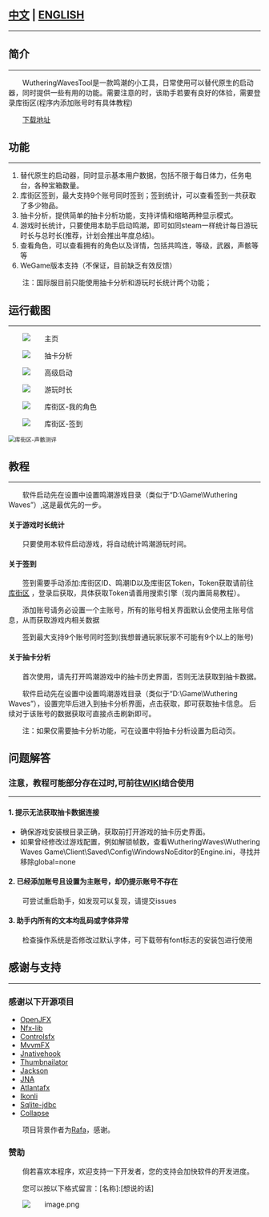 
## [中文](https://github.com/leck995/WutheringWavesTool/blob/new-ui/README.md) | [ENGLISH](https://github.com/leck995/WutheringWavesTool/blob/new-ui/temp/README_EN.md)
***
## 简介
***
WutheringWavesTool是一款鸣潮的小工具，日常使用可以替代原生的启动器，同时提供一些有用的功能。需要注意的时，该助手若要有良好的体验，需要登录库街区(程序内添加账号时有具体教程)

[下载地址](https://github.com/leck995/WutheringWavesTool/releases)

## 功能
___
1. 替代原生的启动器，同时显示基本用户数据，包括不限于每日体力，任务电台，各种宝箱数量。
2. 库街区签到，最大支持9个账号同时签到；签到统计，可以查看签到一共获取了多少物品。
3. 抽卡分析，提供简单的抽卡分析功能，支持详情和缩略两种显示模式。
4. 游戏时长统计，只要使用本助手启动鸣潮，即可如同steam一样统计每日游玩时长与总时长(推荐，计划会推出年度总结)。
5. 查看角色，可以查看拥有的角色以及详情，包括共鸣连，等级，武器，声骸等等
6. WeGame版本支持（不保证，目前缺乏有效反馈）

注：国际服目前只能使用抽卡分析和游玩时长统计两个功能；

## 运行截图
***
![主页](./assets/01.png)

![抽卡分析](./assets/02.png)

![高级启动](./assets/08.png)

![游玩时长](./assets/03.png)

![库街区-我的角色](./assets/04.png)

![库街区-签到](./assets/05.png)

<img src="./assets/06.png" alt="库街区-声骸测评" style="zoom:80%;" />

## 教程


***
软件启动先在设置中设置鸣潮游戏目录（类似于“D:\Game\Wuthering Waves”）,这是最优先的一步。

#### 关于游戏时长统计
只要使用本软件启动游戏，将自动统计鸣潮游玩时间。

#### 关于签到
签到需要手动添加:库街区ID、鸣潮ID以及库街区Token，Token获取请前往 [库街区](https://wiki.kurobbs.com/mc/home) ，登录后获取，具体获取Token请善用搜索引擎（现内置简易教程）。

添加账号请务必设置一个主账号，所有的账号相关界面默认会使用主账号信息，从而获取游戏内相关数据

签到最大支持9个账号同时签到(我想普通玩家玩家不可能有9个以上的账号)


#### 关于抽卡分析
首次使用，请先打开鸣潮游戏中的抽卡历史界面，否则无法获取到抽卡数据。

软件启动先在设置中设置鸣潮游戏目录（类似于“D:\Game\Wuthering Waves”），设置完毕后进入到抽卡分析界面，点击获取，即可获取抽卡信息。
后续对于该账号的数据获取可直接点击刷新即可。

注：如果仅需要抽卡分析功能，可在设置中将抽卡分析设置为启动页。


## 问题解答
### 注意，教程可能部分存在过时,可前往[WIKI](https://github.com/leck995/WutheringWavesTool/wiki)结合使用
***
#### 1. 提示无法获取抽卡数据连接
* 确保游戏安装根目录正确，获取前打开游戏的抽卡历史界面。
* 如果曾经修改过游戏配置，例如解锁帧数，查看WutheringWaves\Wuthering Waves Game\Client\Saved\Config\WindowsNoEditor的Engine.ini，寻找并移除global=none
#### 2. 已经添加账号且设置为主账号，却仍提示账号不存在
可尝试重启助手，如发现可以复现，请提交issues
#### 3. 助手内所有的文本均乱码或字体异常
检查操作系统是否修改过默认字体，可下载带有font标志的安装包进行使用



## 感谢与支持
***
### 感谢以下开源项目
* [OpenJFX](https://openjfx.io/)
* [Nfx-lib](https://github.com/xdsswar/nfx-lib)
* [Controlsfx](https://github.com/controlsfx/controlsfx)
* [MvvmFX](https://github.com/sialcasa/mvvmFX)
* [Jnativehook](https://github.com/kwhat/jnativehook)
* [Thumbnailator](https://github.com/coobird/thumbnailator)
* [Jackson](https://github.com/FasterXML/jackson)
* [JNA](https://github.com/java-native-access/jna)
* [Atlantafx](https://github.com/mkpaz/atlantafx)
* [Ikonli](https://github.com/kordamp/ikonli)
* [Sqlite-jdbc](https://github.com/xerial/sqlite-jdbc)
* [Collapse](https://github.com/CollapseLauncher/Collapse)

项目背景作者为[Rafa](https://www.pixiv.net/artworks/120767239)，感谢。

### 赞助
倘若喜欢本程序，欢迎支持一下开发者，您的支持会加快软件的开发进度。

您可以按以下格式留言：[名称]:[想说的话]

![image.png](https://github.com/leck995/WutheringWavesTool/blob/new-ui/temp/99.png)
<style>
  p {text-indent: 2em;}
</style>
